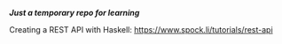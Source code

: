 ___Just a temporary repo for learning___


Creating a REST API with Haskell: https://www.spock.li/tutorials/rest-api
